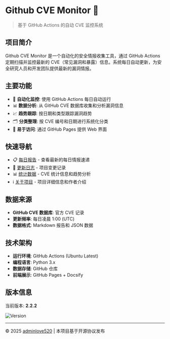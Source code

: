 # Github CVE Monitor 👀

> 基于 GitHub Actions 的自动 CVE 监控系统

## 项目简介

Github CVE Monitor 是一个自动化的安全情报收集工具，通过 GitHub Actions 定期扫描并监控最新的 CVE（常见漏洞和暴露）信息。系统每日自动更新，为安全研究人员和开发团队提供最新的漏洞情报。

## 主要功能

- 🔄 **自动化监控**: 使用 GitHub Actions 每日自动运行
- 📊 **数据分析**: 从 GitHub CVE 数据库收集和分析漏洞信息
- 📈 **趋势跟踪**: 按日期和类型跟踪漏洞趋势
- 🗂️ **分类整理**: 按 CVE 编号和日期进行系统化分类
- 📱 **易于访问**: 通过 GitHub Pages 提供 Web 界面

## 快速导航

- 📋 [每日报告](每日报告) - 查看最新的每日情报速递
- 📝 [更新日志](更新日志) - 项目变更记录
- 📊 [统计数据](统计数据) - CVE 统计信息和趋势分析
- ℹ️ [关于项目](关于项目) - 项目详细信息和作者介绍

## 数据来源

- **GitHub CVE 数据库**: 官方 CVE 记录
- **更新频率**: 每日凌晨 1:00 (UTC)
- **数据格式**: Markdown 报告和 JSON 数据

## 技术架构

- **运行环境**: GitHub Actions (Ubuntu Latest)
- **编程语言**: Python 3.x
- **数据存储**: GitHub 仓库
- **前端展示**: GitHub Pages + Docsify

## 版本信息

当前版本: **2.2.2**

![Version](https://img.shields.io/badge/version-2.2.2-blue.svg)

---

© 2025 [adminlove520](https://github.com/adminlove520) | 本项目基于开源协议发布